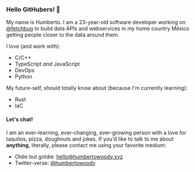 ### Hello GitHubers! 🖖

My name is Humberto. I am a 23-year-old software developer working on [@fetchbug](github.com/fetchbug) to build data APIs and webservices in my home country México getting people closer to the data around them.

I love (and work with):

- C/C++
- TypeScript _and_ JavaScript
- DevOps
- Python

My future-self, should totally know about (because I'm currently learning):

- Rust
- IaC

#### Let's chat!

I am an ever-learning, ever-changing, ever-growing person with a love for taquitos, pizza, doughnuts and jokes. If you'd like to talk to me about **anything**, literally, please contact me using your favorite medium:

- Oldie but goldie: [hello@humbertowoody.xyz](mailto:hello@humbertowoody.xyz?subject=Hi%20there!&body=I%20would%20like%20to%20argue%20about%20cats%20vs.%20dogs%20with%20you.%0D%0A%0D%0ASincerely%2C%0D%0A%5BYour%20name%20here%5D.)
- Twitter-verse: [@humbertowoody](https://twitter.com/humbertowoody)
